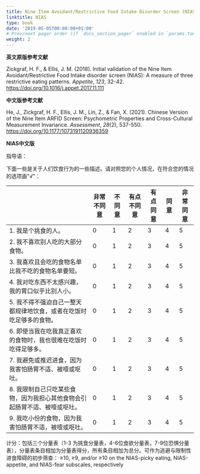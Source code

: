 ```yaml
---
title: Nine Item Avoidant/Restrictive Food Intake Disorder Screen (NIAS)/九条目逃避与限制性进食障碍筛查问卷
linktitle: NIAS
type: book
date: '2019-05-05T00:00:00+01:00'
# Prev/next pager order (if `docs_section_pager` enabled in `params.toml`)
weight: 2
---
```


**英文原版参考文献**

Zickgraf, H. F., & Ellis, J. M. (2018). Initial validation of the Nine Item Avoidant/Restrictive Food Intake disorder screen (NIAS): A measure of three restrictive eating patterns. *Appetite*, *123*, 32-42. https://doi.org/10.1016/j.appet.2017.11.111

**中文版参考文献**

He, J., Zickgraf, H. F., Ellis, J. M., Lin, Z., & Fan, X. (2021). Chinese Version of the Nine Item ARFID Screen: Psychometric Properties and Cross-Cultural Measurement Invariance. *Assessment*, *28*(2), 537-550. https://doi.org/10.1177/1073191120936359

**NIAS中文版**

指导语：

下面一些是关于人们饮食行为的一些描述。请对照您的个人情况，在符合您的情况的选项画"√"：

|                                                              | **非常不同意** | **不同意** | **有点不同意** | **有点同意** | **同意** | **非常同意** |
| ------------------------------------------------------------ | -------------- | ---------- | -------------- | ------------ | -------- | ------------ |
| 1. 我是个挑食的人。                                         | 0              | 1          | 2              | 3            | 4        | 5            |
| 2. 我不喜欢别人吃的大部分食物。                              | 0              | 1          | 2              | 3            | 4        | 5            |
| 3. 我喜欢且会吃的食物名单比我不吃的食物名单要短。           | 0              | 1          | 2              | 3            | 4        | 5            |
| 4. 我对吃东西不太感兴趣，我的胃口似乎比别人小。              | 0              | 1          | 2              | 3            | 4        | 5            |
| 5. 我不得不强迫自己一整天都规律地饮食，或者在吃饭时吃足够多的食物。 | 0              | 1          | 2              | 3            | 4        | 5            |
| 6. 即使当我在吃我真正喜欢的食物时，我也很难在吃饭时吃得足够多。 | 0              | 1          | 2              | 3            | 4        | 5            |
| 7. 我避免或推迟进食，因为我害怕肠胃不适、被噎或呕吐。       | 0              | 1          | 2              | 3            | 4        | 5            |
| 8. 我限制自己只吃某些食物，因为我担心其他食物会引起肠胃不适、被噎或呕吐。 | 0              | 1          | 2              | 3            | 4        | 5            |
| 9. 我吃小份的食物，因为我害怕肠胃不适，被噎或呕吐。         | 0              | 1          | 2              | 3            | 4        | 5            |

计分：包括三个分量表（1-3 为挑食分量表，4-6位食欲分量表，7-9位恐惧分量表），分量表条目相加为分量表得分，所有条目相加为总分。可作为逃避与限制性进食障碍的初步筛查： ≥10, ≥9, and/or ≥10 on the NIAS-picky eating, NIAS-appetite, and NIAS-fear subscales, respectively
